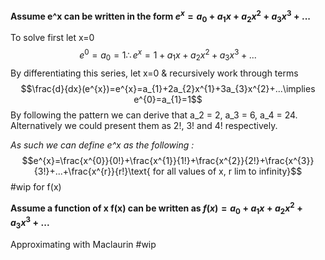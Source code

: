 **Assume e^x can be written in the form $e^{x}=a_{0}+a_{1}x+a_{2}x^{2}+a_{3}x^{3}+...$**

To solve first let x=0 $$e^{0}=a_{0}=1\therefore e^{x}=1+a_{1}x+a_{2}x^{2}+a_{3}x^{3}+...$$
By differentiating this series, let x=0 & recursively work through terms
$$\frac{d}{dx}(e^{x})=e^{x}=a_{1}+2a_{2}x^{1}+3a_{3}x^{2}+...\implies e^{0}=a_{1}=1$$
By following the pattern we can derive that a_2 = 2, a_3 = 6, a_4 = 24. Alternatively we could present them as 2!, 3! and 4! respectively.

*As such we can define e^x as the following :*
$$e^{x}=\frac{x^{0}}{0!}+\frac{x^{1}}{1!}+\frac{x^{2}}{2!}+\frac{x^{3}}{3!}+...+\frac{x^{r}}{r!}\text{  for all values of x, r lim to infinity}$$
#wip for f(x)

**Assume a function of x f(x) can be written as $f(x)=a_{0}+a_{1}x+a_{2}x^{2}+a_{3}x^{3}+...$**

Approximating with Maclaurin #wip
